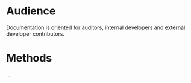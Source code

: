 # Audience

Documentation is oriented for auditors, internal developers and external developer contributors.

# Methods
...

